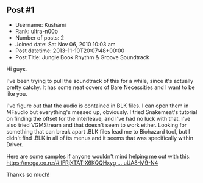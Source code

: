 ## Post #1
- Username: Kushami
- Rank: ultra-n00b
- Number of posts: 2
- Joined date: Sat Nov 06, 2010 10:03 am
- Post datetime: 2013-11-10T20:07:48+00:00
- Post Title: Jungle Book Rhythm & Groove Soundtrack

Hi guys.

I've been trying to pull the soundtrack of this for a while, since it's actually pretty catchy. It has some neat covers of Bare Necessities and I want to be like you.

I've figure out that the audio is contained in BLK files. I can open them in MFaudio but everything's messed up, obviously. I tried Snakemeat's tutorial on finding the offset for the interleave, and I've had no luck with that. I've also tried VGMStream and that doesn't seem to work either. Looking for something that can break apart .BLK files lead me to Biohazard tool, but I didn't find .BLK in all of its menus and it seems that was specifically within Driver.

Here are some samples if anyone wouldn't mind helping me out with this:
[https://mega.co.nz/#!lFRjXTAT!X6KQQHxyg ... uUA8-M9-N4](https://mega.co.nz/#!lFRjXTAT!X6KQQHxygT40vLXBvjrtOyRvtDUjnxBUduUA8-M9-N4)

Thanks so much!

